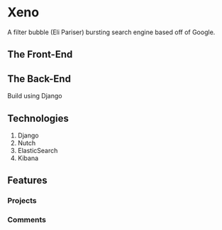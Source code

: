 # Xeno
A filter bubble (Eli Pariser) bursting search engine based off of Google.

## The Front-End



## The Back-End

Build using Django

## Technologies

  1. Django
  2. Nutch
  3. ElasticSearch
  4. Kibana

## Features 

### Projects


### Comments

